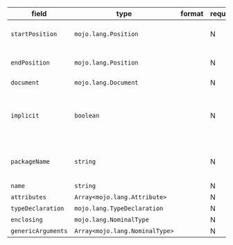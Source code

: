 | field | type | format | required | default | description |
|---|---|---|---|---|---|
| `startPosition` | `mojo.lang.Position` |  | N |  | position of first character belonging to the Expr |
| `endPosition` | `mojo.lang.Position` |  | N |  | position of first character immediately after the Expr |
| `document` | `mojo.lang.Document` |  | N |  |  |
| `implicit` | `boolean` |  | N |  | Whether the Decl represents something directly written in source orit was implicitly generated by the type-checker. |
| `packageName` | `string` |  | N |  | user writing package namevar foo : package.name.Bar==> mojo.package.name.Bar |
| `name` | `string` |  | N |  |  |
| `attributes` | `Array<mojo.lang.Attribute>` |  | N |  |  |
| `typeDeclaration` | `mojo.lang.TypeDeclaration` |  | N |  |  |
| `enclosing` | `mojo.lang.NominalType` |  | N |  |  |
| `genericArguments` | `Array<mojo.lang.NominalType>` |  | N |  |  |
